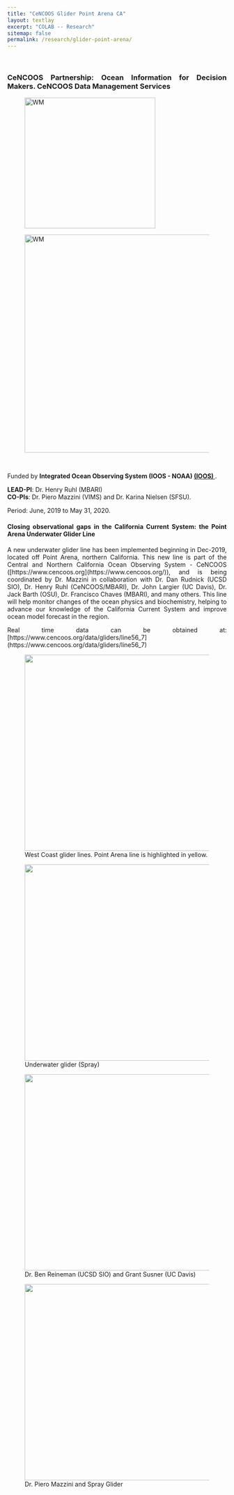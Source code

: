 ```yaml
---
title: "CeNCOOS Glider Point Arena CA"
layout: textlay
excerpt: "COLAB -- Research"
sitemap: false
permalink: /research/glider-point-arena/
---
```


<br>

<div style="text-align:justify" markdown="1">


### <b> CeNCOOS Partnership: Ocean Information for Decision Makers. CeNCOOS Data Management Services </b>

<div class="">
<figure>
<img src="{{ site.url }}{{ site.baseurl }}/images/researchpic/logo-color.png" class="img-responsive" width="300px" height="auto" alt="WM" />
</figure>
<figure>
<img src="{{ site.url }}{{ site.baseurl }}/images/researchpic/IOOS_logo.png" class="img-responsive" width="500px" height="auto" alt="WM" />
</figure>
</div>

<br>

Funded by **Integrated Ocean Observing System (IOOS - NOAA) <a href='https://ioos.noaa.gov/'> (IOOS) </a>**. <br>

**LEAD-PI**: Dr. Henry Ruhl (MBARI) <br>
**CO-PIs**: Dr. Piero Mazzini (VIMS)  and Dr. Karina Nielsen (SFSU). <br>

Period: June, 2019 to May 31, 2020. <br>

#### <b> Closing observational gaps in the California Current System: the Point Arena Underwater Glider Line </b>

<p>A new underwater glider line has been implemented beginning in Dec-2019, located off Point Arena, northern California. This new line is part of the Central and Northern California Ocean Observing System - CeNCOOS ([https://www.cencoos.org](https://www.cencoos.org/)), and is being coordinated by Dr. Mazzini in collaboration with Dr. Dan Rudnick (UCSD SIO), Dr. Henry Ruhl (CeNCOOS/MBARI), Dr. John Largier (UC Davis), Dr. Jack Barth (OSU), Dr. Francisco Chaves (MBARI), and many others. This line will help monitor changes of the ocean physics and biochemistry, helping to advance our knowledge of the California Current System and improve ocean model forecast in the region.</p>

<p> Real time data can be obtained at: [https://www.cencoos.org/data/gliders/line56_7](https://www.cencoos.org/data/gliders/line56_7) </p>

</div>


<div class="container-fluid">
<div class="row">

<div class="col-sm-6">
<figure>
<img src="{{ site.url }}{{ site.baseurl }}/images/researchpic/image3721.png" class="img-responsive" width="450px" height="auto"/>
<figcaption> West Coast glider lines. Point Arena line is highlighted in yellow.
</figcaption>
</figure>
</div>

<div class="col-sm-6">
<figure>
<img src="{{ site.url }}{{ site.baseurl }}/images/newspic/glider5.jpg" class="img-responsive" width="450px" height="auto" />
<figcaption> Underwater glider (Spray)
</figcaption>
</figure>
</div>

</div>
</div>




<div class="container-fluid">
<div class="row">

<div class="col-sm-6">
<figure>
<img src="{{ site.url }}{{ site.baseurl }}/images/newspic/glider3.jpg" class="img-responsive" width="450px" height="auto" />
<figcaption> Dr. Ben Reineman (UCSD SIO) and Grant Susner (UC Davis)
</figcaption>
</figure>
</div>

<div class="col-sm-6">
<figure>
<img src="{{ site.url }}{{ site.baseurl }}/images/newspic/glider1.jpg" class="img-responsive" width="450px" height="auto"/>
<figcaption> Dr. Piero Mazzini and Spray Glider
</figcaption>
</figure>
</div>

</div>
</div>
